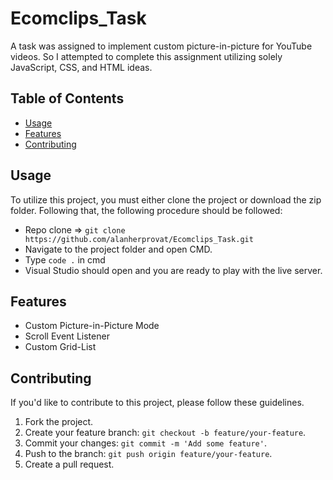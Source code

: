 # Ecomclips_Task
A task was assigned to implement custom picture-in-picture for YouTube videos. So I attempted to complete this assignment utilizing solely JavaScript, CSS, and HTML ideas.

## Table of Contents

- [Usage](#usage)
- [Features](#features)
- [Contributing](#contributing)

## Usage
To utilize this project, you must either clone the project or download the zip folder. Following that, the following procedure should be followed:

- Repo clone => `git clone https://github.com/alanherprovat/Ecomclips_Task.git`
- Navigate to the project folder and open CMD.
- Type `code .` in cmd
- Visual Studio should open and you are ready to play with the live server.


## Features

- Custom Picture-in-Picture Mode
- Scroll Event Listener 
- Custom Grid-List

## Contributing

If you'd like to contribute to this project, please follow these guidelines.

1. Fork the project.
2. Create your feature branch: `git checkout -b feature/your-feature`.
3. Commit your changes: `git commit -m 'Add some feature'`.
4. Push to the branch: `git push origin feature/your-feature`.
5. Create a pull request.

